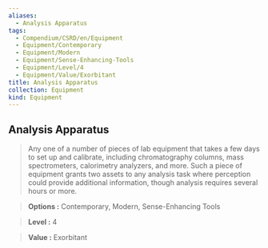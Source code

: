 ```yaml
---
aliases:
  - Analysis Apparatus
tags:
  - Compendium/CSRD/en/Equipment
  - Equipment/Contemporary
  - Equipment/Modern
  - Equipment/Sense-Enhancing-Tools
  - Equipment/Level/4
  - Equipment/Value/Exorbitant
title: Analysis Apparatus
collection: Equipment
kind: Equipment
---
```

## Analysis Apparatus    
    
>Any one of a number of pieces of lab equipment that takes a few days to set up and calibrate, including chromatography columns, mass spectrometers, calorimetry analyzers, and more. Such a piece of equipment grants two assets to any analysis task where perception could provide additional information, though analysis requires several hours or more.    
> **Options :** Contemporary, Modern, Sense-Enhancing Tools    
> **Level :** 4    
> **Value :** Exorbitant